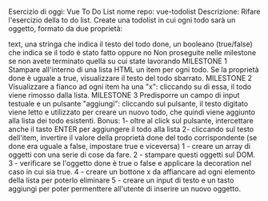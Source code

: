 <!-- HO AVUTO PROBLEMI CON LA VECCHIA REPO E HO RIPRESO I TESTI DA LI PER QUESTO MOTIVO IL PUSH SARA DALLA MILESTONE 2 -->



Esercizio di oggi: Vue To Do List nome repo: vue-todolist Descrizione: Rifare l'esercizio della to do list. Create una todolist in cui ogni todo sarà un oggetto, formato da due proprietà:

text, una stringa che indica il testo del todo
done, un booleano (true/false) che indica se il todo è stato fatto oppure no Non proseguite nelle milestone se non avete terminato quella su cui state lavorando MILESTONE 1 Stampare all'interno di una lista HTML un item per ogni todo. Se la proprietà done è uguale a true, visualizzare il testo del todo sbarrato. MILESTONE 2 Visualizzare a fianco ad ogni item ha una "x": cliccando su di essa, il todo viene rimosso dalla lista. MILESTONE 3 Predisporre un campo di input testuale e un pulsante "aggiungi": cliccando sul pulsante, il testo digitato viene letto e utilizzato per creare un nuovo todo, che quindi viene aggiunto alla lista dei todo esistenti. Bonus: 1- oltre al click sul pulsante, intercettare anche il tasto ENTER per aggiungere il todo alla lista 2- cliccando sul testo dell'item, invertire il valore della proprietà done del todo corrispondente (se done era uguale a false, impostare true e viceversa)
1 - creare un array di oggetti con una serie di cose da fare. 2 - stampare questi oggetti sul DOM. 3 - verificare se l'oggetto done è true o false e applicare la decoration nel caso in cui sia true. 4 - creare un bottone x da affiancare ad ogni elemento della lista per poterlo eliminare 5 - creare un input di testo e un tasto aggiungi per poter permenttere all'utente di inserire un nuovo oggetto.